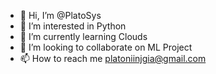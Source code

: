 - 👋 Hi, I’m @PlatoSys
- 👀 I’m interested in Python
- 🌱 I’m currently learning Clouds
- 💞️ I’m looking to collaborate on ML Project
- 📫 How to reach me platoniinjgia@gmail.com

<!---
PlatoSys/PlatoSys is a ✨ special ✨ repository because its `README.md` (this file) appears on your GitHub profile.
You can click the Preview link to take a look at your changes.
--->

